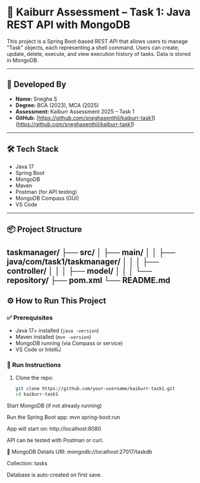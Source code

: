 # 🚀 Kaiburr Assessment – Task 1: Java REST API with MongoDB

This project is a Spring Boot-based REST API that allows users to manage "Task" objects, each representing a shell command. Users can create, update, delete, execute, and view execution history of tasks. Data is stored in MongoDB.

---

## 🧠 Developed By

- **Name:** Snegha S  
- **Degree:** BCA (2023), MCA (2025)  
- **Assessment:** Kaiburr Assessment 2025 – Task 1  
- **GitHub:** [https://github.com/sneghasenthil/kaiburr-task1] (https://github.com/sneghasenthil/kaiburr-task1)

---

## 🛠️ Tech Stack

- Java 17
- Spring Boot
- MongoDB
- Maven
- Postman (for API testing)
- MongoDB Compass (GUI)
- VS Code

---

## 📦 Project Structure
taskmanager/
├── src/
│ ├── main/
│ │ ├── java/com/task1/taskmanager/
│ │ │ ├── controller/
│ │ │ ├── model/
│ │ │ └── repository/
├── pom.xml
└── README.md
---

## ⚙️ How to Run This Project

### ✅ Prerequisites

- Java 17+ installed (`java -version`)
- Maven installed (`mvn -version`)
- MongoDB running (via Compass or service)
- VS Code or IntelliJ

### 🧪 Run Instructions

1. Clone the repo:
   ```bash
   git clone https://github.com/your-username/kaiburr-task1.git
   cd kaiburr-task1
Start MongoDB (if not already running)

Run the Spring Boot app:
mvn spring-boot:run

App will start on:
http://localhost:8080

API can be tested with Postman or curl.

🔗 MongoDB Details
URI: mongodb://localhost:27017/taskdb

Collection: tasks

Database is auto-created on first save.
